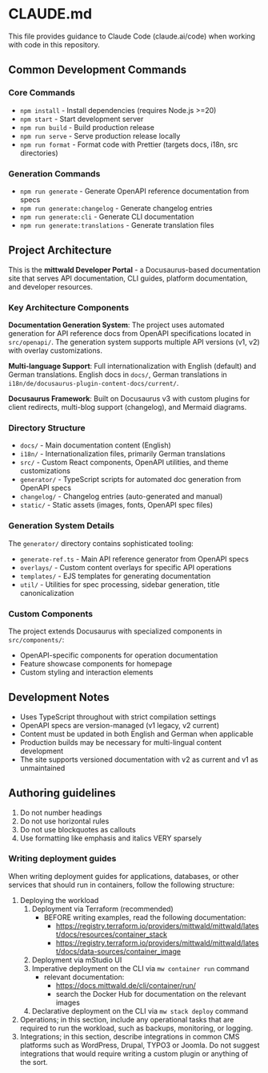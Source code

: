 # CLAUDE.md

This file provides guidance to Claude Code (claude.ai/code) when working with code in this repository.

## Common Development Commands

### Core Commands

- `npm install` - Install dependencies (requires Node.js >=20)
- `npm start` - Start development server
- `npm run build` - Build production release
- `npm run serve` - Serve production release locally
- `npm run format` - Format code with Prettier (targets docs, i18n, src directories)

### Generation Commands

- `npm run generate` - Generate OpenAPI reference documentation from specs
- `npm run generate:changelog` - Generate changelog entries
- `npm run generate:cli` - Generate CLI documentation
- `npm run generate:translations` - Generate translation files

## Project Architecture

This is the **mittwald Developer Portal** - a Docusaurus-based documentation site that serves API documentation, CLI guides, platform documentation, and developer resources.

### Key Architecture Components

**Documentation Generation System**: The project uses automated generation for API reference docs from OpenAPI specifications located in `src/openapi/`. The generation system supports multiple API versions (v1, v2) with overlay customizations.

**Multi-language Support**: Full internationalization with English (default) and German translations. English docs in `docs/`, German translations in `i18n/de/docusaurus-plugin-content-docs/current/`.

**Docusaurus Framework**: Built on Docusaurus v3 with custom plugins for client redirects, multi-blog support (changelog), and Mermaid diagrams.

### Directory Structure

- `docs/` - Main documentation content (English)
- `i18n/` - Internationalization files, primarily German translations
- `src/` - Custom React components, OpenAPI utilities, and theme customizations
- `generator/` - TypeScript scripts for automated doc generation from OpenAPI specs
- `changelog/` - Changelog entries (auto-generated and manual)
- `static/` - Static assets (images, fonts, OpenAPI spec files)

### Generation System Details

The `generator/` directory contains sophisticated tooling:

- `generate-ref.ts` - Main API reference generator from OpenAPI specs
- `overlays/` - Custom content overlays for specific API operations
- `templates/` - EJS templates for generating documentation
- `util/` - Utilities for spec processing, sidebar generation, title canonicalization

### Custom Components

The project extends Docusaurus with specialized components in `src/components/`:

- OpenAPI-specific components for operation documentation
- Feature showcase components for homepage
- Custom styling and interaction elements

## Development Notes

- Uses TypeScript throughout with strict compilation settings
- OpenAPI specs are version-managed (v1 legacy, v2 current)
- Content must be updated in both English and German when applicable
- Production builds may be necessary for multi-lingual content development
- The site supports versioned documentation with v2 as current and v1 as unmaintained

## Authoring guidelines

1. Do not number headings
2. Do not use horizontal rules
3. Do not use blockquotes as callouts
4. Use formatting like emphasis and italics VERY sparsely

### Writing deployment guides

When writing deployment guides for applications, databases, or other services that should run in containers, follow the following structure:

1. Deploying the workload
   1. Deployment via Terraform (recommended)
      - BEFORE writing examples, read the following documentation:
        - https://registry.terraform.io/providers/mittwald/mittwald/latest/docs/resources/container_stack
        - https://registry.terraform.io/providers/mittwald/mittwald/latest/docs/data-sources/container_image
   2. Deployment via mStudio UI
   3. Imperative deployment on the CLI via `mw container run` command
      - relevant documentation:
        - https://docs.mittwald.de/cli/container/run/
        - search the Docker Hub for documentation on the relevant images
   4. Declarative deployment on the CLI via `mw stack deploy` command
2. Operations; in this section, include any operational tasks that are required to run the workload, such as backups, monitoring, or logging.
3. Integrations; in this section, describe integrations in common CMS platforms such as WordPress, Drupal, TYPO3 or Joomla. Do not suggest integrations that would require writing a custom plugin or anything of the sort.
